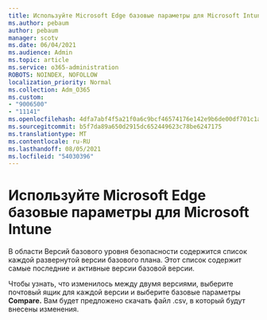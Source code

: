 ```yaml
---
title: Используйте Microsoft Edge базовые параметры для Microsoft Intune
ms.author: pebaum
author: pebaum
manager: scotv
ms.date: 06/04/2021
ms.audience: Admin
ms.topic: article
ms.service: o365-administration
ROBOTS: NOINDEX, NOFOLLOW
localization_priority: Normal
ms.collection: Adm_O365
ms.custom:
- "9006500"
- "11141"
ms.openlocfilehash: 4dfa7abf4f5a21f0a6c9bcf46574176e142e9b6de00df701c1a0d3178ac58bd0
ms.sourcegitcommit: b5f7da89a650d2915dc652449623c78be6247175
ms.translationtype: MT
ms.contentlocale: ru-RU
ms.lasthandoff: 08/05/2021
ms.locfileid: "54030396"
---
```

# <a name="use-microsoft-edge-baseline-settings-for-microsoft-intune"></a>Используйте Microsoft Edge базовые параметры для Microsoft Intune

В области Версий базового уровня безопасности содержится список каждой развернутой версии базового плана. Этот список содержит самые последние и активные версии базовой версии.

Чтобы узнать, что изменилось между двумя версиями, выберите почтовый ящик для каждой версии и выберите базовые параметры **Compare.** Вам будет предложено скачать файл .csv, в который будут внесены изменения.